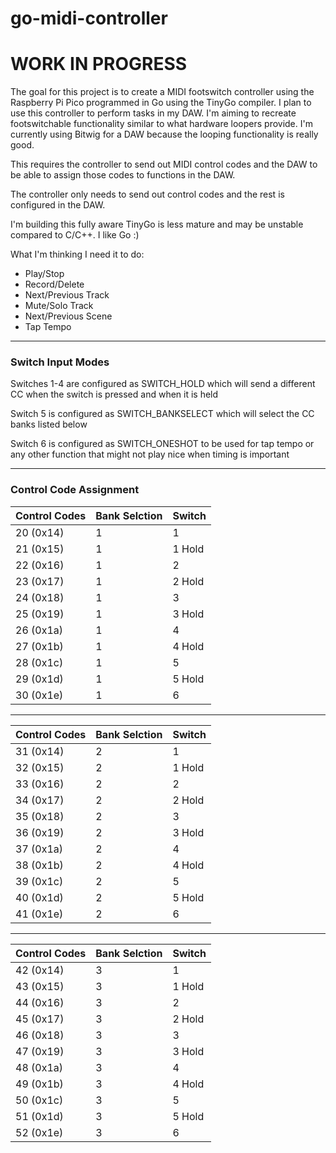 # go-midi-controller

# WORK IN PROGRESS

The goal for this project is to create a MIDI footswitch controller using the Raspberry Pi Pico programmed in Go using the TinyGo compiler.  I plan to use this controller to perform tasks in my DAW.  I'm aiming to recreate footswitchable functionality similar to what hardware loopers provide. I'm currently using Bitwig for a DAW because the looping functionality is really good. 

This requires the controller to send out MIDI control codes and the DAW to be able to assign those codes to functions in the DAW.

The controller only needs to send out control codes and the rest is configured in the DAW.

I'm building this fully aware TinyGo is less mature and may be unstable compared to C/C++.  I like Go :)

What I'm thinking I need it to do:
- Play/Stop
- Record/Delete
- Next/Previous Track
- Mute/Solo Track
- Next/Previous Scene
- Tap Tempo

--------------------------
### **Switch Input Modes**

Switches 1-4 are configured as SWITCH_HOLD which will send a different CC when the switch is pressed and when it is held

Switch 5 is configured as SWITCH_BANKSELECT which will select the CC banks listed below

Switch 6 is configured as SWITCH_ONESHOT to be used for tap tempo or any other function that might not play nice when timing is important

--------------------------
### **Control Code Assignment**


|Control Codes  |Bank Selction      |Switch|
|---------------|-------------------|------ |  
|20 (0x14)      |1                  |1      |
|21 (0x15)      |1                  |1 Hold |
|22 (0x16)      |1                  |2      | 
|23 (0x17)      |1                  |2 Hold |
|24 (0x18)      |1                  |3      |
|25 (0x19)      |1                  |3 Hold | 
|26 (0x1a)      |1                  |4      |
|27 (0x1b)      |1                  |4 Hold |
|28 (0x1c)      |1                  |5      |
|29 (0x1d)      |1                  |5 Hold |
|30 (0x1e)      |1                  |6      |
---------------------------------------------
|Control Codes  |Bank Selction      |Switch |
|---------------|-------------------|------ |  
|31 (0x14)      |2                  |1      |
|32 (0x15)      |2                  |1 Hold |
|33 (0x16)      |2                  |2      | 
|34 (0x17)      |2                  |2 Hold |
|35 (0x18)      |2                  |3      |
|36 (0x19)      |2                  |3 Hold | 
|37 (0x1a)      |2                  |4      |
|38 (0x1b)      |2                  |4 Hold |
|39 (0x1c)      |2                  |5      |
|40 (0x1d)      |2                  |5 Hold |
|41 (0x1e)      |2                  |6      |
---------------------------------------------
|Control Codes  |Bank Selction      |Switch |
|---------------|-------------------|------ |  
|42 (0x14)      |3                  |1      |
|43 (0x15)      |3                  |1 Hold |
|44 (0x16)      |3                  |2      | 
|45 (0x17)      |3                  |2 Hold |
|46 (0x18)      |3                  |3      |
|47 (0x19)      |3                  |3 Hold | 
|48 (0x1a)      |3                  |4      |
|49 (0x1b)      |3                  |4 Hold |
|50 (0x1c)      |3                  |5      |
|51 (0x1d)      |3                  |5 Hold |
|52 (0x1e)      |3                  |6      |

